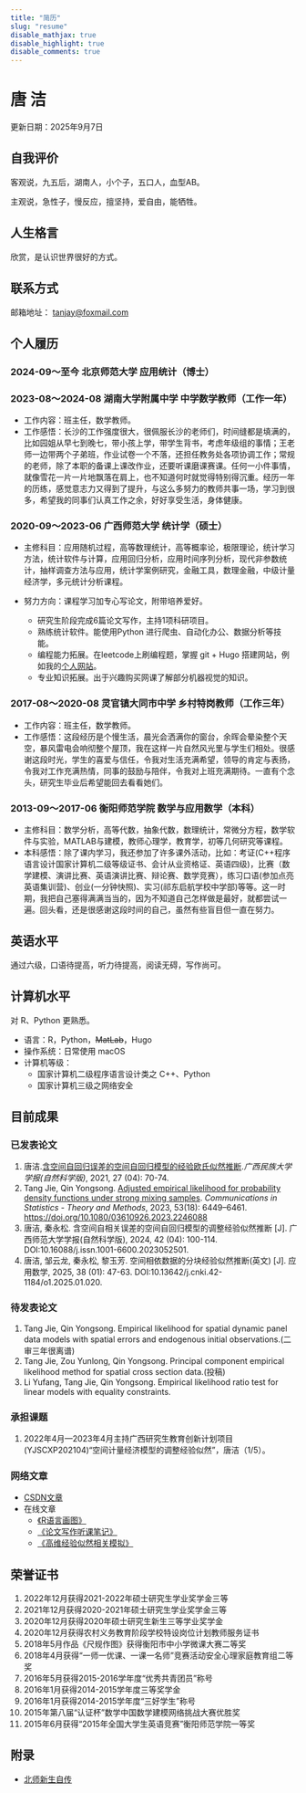 ```yaml
---
title: "简历"
slug: "resume"
disable_mathjax: true
disable_highlight: true
disable_comments: true
---
```

# 唐 洁
更新日期：2025年9月7日

## 自我评价
客观说，九五后，湖南人，小个子，五口人，血型AB。

主观说，急性子，慢反应，擅坚持，爱自由，能牺牲。

## 人生格言
欣赏，是认识世界很好的方式。

## 联系方式
邮箱地址： tanjay@foxmail.com

## 个人履历

### 2024-09～至今 北京师范大学 应用统计（博士）

### 2023-08～2024-08  湖南大学附属中学  中学数学教师（工作一年）
- 工作内容：班主任，数学教师。
- 工作感悟：长沙的工作强度很大，很佩服长沙的老师们，时间缝都是填满的，比如园姐从早七到晚七，带小孩上学，带学生背书，考虑年级组的事情；王老师一边带两个子弟班，作业试卷一个不落，还担任教务处各项协调工作；常规的老师，除了本职的备课上课改作业，还要听课磨课赛课。任何一小件事情，就像雪花一片一片地飘落在肩上，也不知道何时就觉得特别得沉重。经历一年的历练，感觉意志力又得到了提升，与这么多努力的教师共事一场，学习到很多，希望我的同事们认真工作之余，好好享受生活，身体健康。

### 2020-09～2023-06  广西师范大学  统计学（硕士）
- 主修科目：应用随机过程，高等数理统计，高等概率论，极限理论，统计学习方法，统计软件与计算，应用回归分析，应用时间序列分析，现代非参数统计，抽样调查方法与应用，统计学案例研究，金融工具，数理金融，中级计量经济学，多元统计分析课程。
- 努力方向：课程学习加专心写论文，附带培养爱好。

   - 研究生阶段完成6篇论文写作，主持1项科研项目。
   - 熟练统计软件。能使用Python 进行爬虫、自动化办公、数据分析等技能。
   - 编程能力拓展。在leetcode上刷编程题，掌握 git + Hugo 搭建网站，例如我的[个人网站](https://tang-jay.github.io)。
   - 专业知识拓展。出于兴趣购买网课了解部分机器视觉的知识。

### 2017-08～2020-08  灵官镇大同市中学  乡村特岗教师（工作三年）

- 工作内容：班主任，数学教师。
- 工作感悟：这段经历是个慢生活，晨光会洒满你的窗台，余晖会晕染整个天空，暴风雷电会响彻整个屋顶，我在这样一片自然风光里与学生们相处。很感谢这段时光，学生的喜爱与信任，令我对生活充满希望，领导的肯定与表扬，令我对工作充满热情，同事的鼓励与陪伴，令我对上班充满期待。一直有个念头，研究生毕业后希望能回去看看她们。

### 2013-09～2017-06  衡阳师范学院  数学与应用数学（本科）
- 主修科目：数学分析，高等代数，抽象代数，数理统计，常微分方程，数学软件与实验，MATLAB与建模，教师心理学，教育学，初等几何研究等课程。
- 本科感悟：除了课内学习，我还参加了许多课外活动，比如：考证(C++程序语言设计国家计算机二级等级证书、会计从业资格证、英语四级)，比赛（数学建模、演讲比赛、英语演讲比赛、辩论赛、数学竞赛），练习口语(参加点亮英语集训营)、创业(一分钟快照)、实习(祁东启航学校中学部)等等。这一时期，我把自己塞得满满当当的，因为不知道自己怎样做是最好，就都尝试一遍。回头看，还是很感谢这段时间的自己，虽然有些盲目但一直在努力。

## 英语水平
通过六级，口语待提高，听力待提高，阅读无碍，写作尚可。

## 计算机水平
对 R、Python 更熟悉。
- 语言：R，Python，~~MatLab~~，Hugo
- 操作系统：日常使用 macOS
- 计算机等级：
   - 国家计算机二级程序语言设计类之 C++、Python
   - 国家计算机三级之网络安全

## 目前成果

### 已发表论文
1. 唐洁.[含空间自回归误差的空间自回归模型的经验欧氏似然推断](https://kns.cnki.net/kcms2/article/abstract?v=3uoqIhG8C44YLTlOAiTRKibYlV5Vjs7iJTKGjg9uTdeTsOI_ra5_XXFLb7ALZ-GdYHOSBqrRoJpwLHpKnKKAN3wOYS2Lh1pD&uniplatform=NZKPT).*广西民族大学学报(自然科学版)*, 2021, 27 (04): 70-74. 
1. Tang Jie, Qin Yongsong. [Adjusted empirical likelihood for probability density functions under strong
   mixing samples](https://www.tandfonline.com/doi/full/10.1080/03610926.2023.2246088). *Communications in Statistics - Theory and Methods*, 2023, 53(18): 6449–6461. https://doi.org/10.1080/03610926.2023.2246088
1. 唐洁, 秦永松. 含空间自相关误差的空间自回归模型的调整经验似然推断 [J]. 广西师范大学学报(自然科学版), 2024, 42 (04): 100-114. DOI:10.16088/j.issn.1001-6600.2023052501.
1. 唐洁, 邹云龙, 秦永松, 黎玉芳. 空间相依数据的分块经验似然推断(英文) [J]. 应用数学, 2025, 38 (01): 47-63. DOI:10.13642/j.cnki.42-1184/o1.2025.01.020.
### 待发表论文

1. Tang Jie, Qin Yongsong. Empirical likelihood for spatial dynamic panel data models with spatial errors and endogenous initial observations.(二审三年很离谱)
1. Tang Jie, Zou Yunlong, Qin Yongsong. Principal component empirical likelihood method for spatial cross section data.(投稿)
1. Li Yufang, Tang Jie, Qin Yongsong. Empirical likelihood ratio test for linear models with equality constraints.


### 承担课题
1. 2022年4月—2023年4月主持广西研究生教育创新计划项目(YJSCXP202104)“空间计量经济模型的调整经验似然”，唐洁（1/5）。

### 网络文章
- [CSDN文章](https://blog.csdn.net/JTang1995?type=lately)
- 在线文章 
   - [《R语言画图》](https://tang-jay.github.io/RBook) 
   - [《论文写作听课笔记》](https://tang-jay.github.io/EssayNotes/)
   - [《高维经验似然相关模拟》](https://tang-jay.github.io/HighDimen/)

## 荣誉证书
1. 2022年12月获得2021-2022年硕士研究生学业奖学金三等
1. 2021年12月获得2020-2021年硕士研究生学业奖学金三等
1. 2020年12月获得2020年硕士研究生新生三等学业奖学金
1. 2020年12月获得农村义务教育阶段学校特设岗位计划教师服务证书
1. 2018年5月作品《尺规作图》获得衡阳市中小学微课大赛二等奖
1. 2018年4月获得“一师一优课、一课一名师”竞赛活动安全心理家庭教育组二等奖
1. 2016年5月获得2015-2016学年度“优秀共青团员”称号
1. 2016年1月获得2014-2015学年度三等奖学金
1. 2016年1月获得2014-2015学年度“三好学生”称号
1. 2015年第八届“认证杯”数学中国数学建模网络挑战大赛优胜奖
1. 2015年6月获得“2015年全国大学生英语竞赛”衡阳师范学院一等奖

## 附录

- [北师新生自传](/cn/2024/09/04/self-intro)

